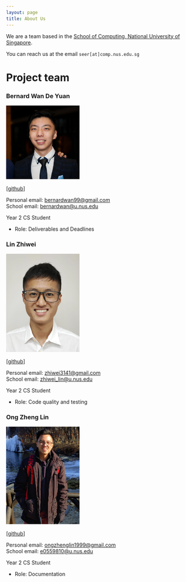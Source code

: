 ```yaml
---
layout: page
title: About Us
---
```


We are a team based in the [School of Computing, National University of Singapore](http://www.comp.nus.edu.sg).

You can reach us at the email `seer[at]comp.nus.edu.sg`

# Project team

### Bernard Wan De Yuan

<img src="images/bernardwan.png" width="200px">

[[github](https://github.com/bernardwan)]

Personal email: bernardwan99@gmail.com<br/>
School email: bernardwan@u.nus.edu

Year 2 CS Student
* Role: Deliverables and Deadlines


### Lin Zhiwei

<img src="images/softmagnet.png" width="200px">

[[github](https://github.com/softmagnet)]

Personal email: zhiwei3141@gmail.com<br/>
School email: zhiwei_lin@u.nus.edu

Year 2 CS Student
* Role: Code quality and testing

### Ong Zheng Lin

<img src="images/ongzl.png" width="200px">

[[github](https://github.com/Ongzl)]

Personal email: ongzhenglin1999@gmail.com<br/>
School email: e0559810@u.nus.edu

Year 2 CS Student
* Role: Documentation

